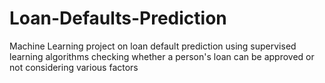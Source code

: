 # Loan-Defaults-Prediction
Machine Learning project on loan default prediction using supervised learning algorithms checking whether a person's loan can be approved or not considering various factors
